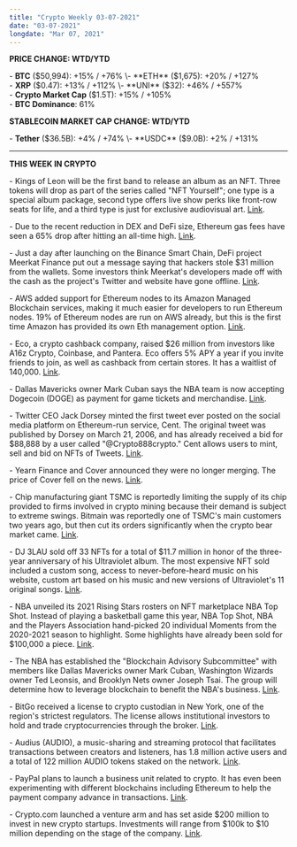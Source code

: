 ```yaml
---
title: "Crypto Weekly 03-07-2021"
date: "03-07-2021"
longdate: "Mar 07, 2021"
---
```


**PRICE CHANGE: WTD/YTD**

\- **BTC** ($50,994): +15% / +76%  
\- **ETH** ($1,675): +20% / +127%  
\- **XRP** ($0.47): +13% / +112%  
\- **UNI** ($32): +46% / +557%  
\- **Crypto Market Cap** ($1.5T): +15% / +105%   
\- **BTC Dominance**: 61%  


**STABLECOIN MARKET CAP CHANGE: WTD/YTD**

\- **Tether** ($36.5B): +4% / +74%  
\- **USDC** ($9.0B): +2% / +131%



---

**THIS WEEK IN CRYPTO**

\- Kings of Leon will be the first band to release an album as an NFT. Three tokens will drop as part of the series called "NFT Yourself"; one type is a special album package, second type offers live show perks like front-row seats for life, and a third type is just for exclusive audiovisual art. [Link](https://www.rollingstone.com/pro/news/kings-of-leon-when-you-see-yourself-album-nft-crypto-1135192/).   
  
\- Due to the recent reduction in DEX and DeFi size, Ethereum gas fees have seen a 65% drop after hitting an all-time high. [Link](https://tokenhell.com/ethereum-gas-fees-dip-temporarily-from-a-stable-high/).   
  
\- Just a day after launching on the Binance Smart Chain, DeFi project Meerkat Finance put out a message saying that hackers stole $31 million from the wallets. Some investors think Meerkat's developers made off with the cash as the project's Twitter and website have gone offline. [Link](https://decrypt.co/60242/binance-chain-defi-meerkat-finance-hack-rug-pull).   
  
\- AWS added support for Ethereum nodes to its Amazon Managed Blockchain services, making it much easier for developers to run Ethereum nodes. 19% of Ethereum nodes are run on AWS already, but this is the first time Amazon has provided its own Eth management option. [Link](https://decrypt.co/60093/amazon-now-offering-to-run-ethereum-nodes-for-developers).   
  
\- Eco, a crypto cashback company, raised $26 million from investors like A16z Crypto, Coinbase, and Pantera. Eco offers 5% APY a year if you invite friends to join, as well as cashback from certain stores. It has a waitlist of 140,000. [Link](https://decrypt.co/60385/crypto-cashback-eco-funding-round-andreessen-horowitz).   
  
\- Dallas Mavericks owner Mark Cuban says the NBA team is now accepting Dogecoin (DOGE) as payment for game tickets and merchandise. [Link](https://dailyhodl.com/2021/03/05/mark-cuban-says-dallas-mavericks-will-accept-dogecoin-heres-why/).   
  
\- Twitter CEO Jack Dorsey minted the first tweet ever posted on the social media platform on Ethereum-run service, Cent. The original tweet was published by Dorsey on March 21, 2006, and has already received a bid for $88,888 by a user called "@Crypto888crypto." Cent allows users to mint, sell and bid on NFTs of Tweets. [Link](https://www.theblockcrypto.com/linked/97459/twitter-ceo-jack-dorsey-mints-the-first-ever-published-tweet-on-ethereum-service-cent).   
  
\- Yearn Finance and Cover announced they were no longer merging. The price of Cover fell on the news. [Link](https://cryptopotato.com/cover-protocol-slides-40-following-breakup-with-yearn-finance-yfi/).   
  
\- Chip manufacturing giant TSMC is reportedly limiting the supply of its chip provided to firms involved in crypto mining because their demand is subject to extreme swings. Bitmain was reportedly one of TSMC's main customers two years ago, but then cut its orders significantly when the crypto bear market came. [Link](https://modernconsensus.com/technology/top-chipmaker-chokes-off-crypto-miners/).   
  
\- DJ 3LAU sold off 33 NFTs for a total of $11.7 million in honor of the three-year anniversary of his Ultraviolet album. The most expensive NFT sold included a custom song, access to never-before-heard music on his website, custom art based on his music and new versions of Ultraviolet's 11 original songs. [Link](https://www.forbes.com/sites/abrambrown/2021/03/03/3lau-nft-nonfungible-tokens-justin-blau).   
  
\- NBA unveiled its 2021 Rising Stars rosters on NFT marketplace NBA Top Shot. Instead of playing a basketball game this year, NBA Top Shot, NBA and the Players Association hand-picked 20 individual Moments from the 2020-2021 season to highlight. Some highlights have already been sold for $100,000 a piece. [Link](https://www.theblockcrypto.com/linked/97020/nba-rising-stars-rosters-nft-top-shot).   
  
\- The NBA has established the "Blockchain Advisory Subcommittee" with members like Dallas Mavericks owner Mark Cuban, Washington Wizards owner Ted Leonsis, and Brooklyn Nets owner Joseph Tsai. The group will determine how to leverage blockchain to benefit the NBA's business. [Link](https://www.foxbusiness.com/sports/nba-forms-blockchain-advisory-committee-mark-cuban-other-team-owners).   
  
\- BitGo received a license to crypto custodian in New York, one of the region's strictest regulators. The license allows institutional investors to hold and trade cryptocurrencies through the broker. [Link](https://tokenhell.com/bitgo-acquires-crypto-custodian-licenses-for-new-york/).   
  
\- Audius (AUDIO), a music-sharing and streaming protocol that facilitates transactions between creators and listeners, has 1.8 million active users and a total of 122 million AUDIO tokens staked on the network. [Link](https://cointelegraph.com/news/3-million-active-users-help-lift-audius-audio-to-a-new-all-time-high).   
  
\- PayPal plans to launch a business unit related to crypto. It has even been experimenting with different blockchains including Ethereum to help the payment company advance in transactions. [Link](https://tokenhell.com/paypal-announces-plans-to-launch-a-business-unit-related-to-crypto/).   
  
\- Crypto.com launched a venture arm and has set aside $200 million to invest in new crypto startups. Investments will range from $100k to $10 million depending on the stage of the company. [Link](https://cointelegraph.com/news/crypto-com-launches-200m-investment-fund-for-cryptocurrency-startups).